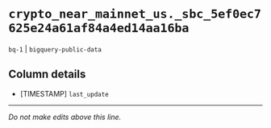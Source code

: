 # `crypto_near_mainnet_us._sbc_5ef0ec7625e24a61af84a4ed14aa16ba`
`bq-1` | `bigquery-public-data`

## Column details
* [TIMESTAMP] `last_update`

-------------------------------------------------------------------------------
*Do not make edits above this line.*
